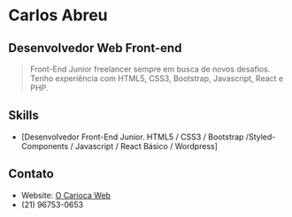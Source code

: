 
# Carlos Abreu
## Desenvolvedor Web Front-end 

> Front-End Junior freelancer sempre em busca de novos desafios.
Tenho experiência com HTML5, CSS3, Bootstrap, Javascript, React e PHP.

## Skills

- [Desenvolvedor Front-End Junior. HTML5 / CSS3 / Bootstrap /Styled-Components / Javascript / React Básico / Wordpress]

## Contato

- Website: [O Carioca Web](https://ocariocaweb.gatsbyjs.io/)
- (21) 96753-0653





  

